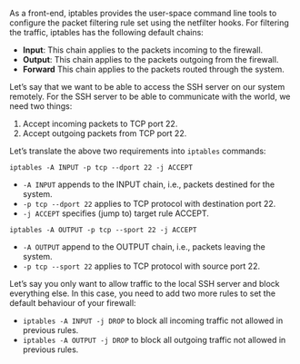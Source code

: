 As a front-end, iptables provides the user-space command line tools to configure the packet filtering rule set using the netfilter hooks. For filtering the traffic, iptables has the following default chains:

- **Input**: This chain applies to the packets incoming to the firewall.
- **Output**: This chain applies to the packets outgoing from the firewall.
- **Forward** This chain applies to the packets routed through the system.

Let’s say that we want to be able to access the SSH server on our system remotely. For the SSH server to be able to communicate with the world, we need two things:

1. Accept incoming packets to TCP port 22.
2. Accept outgoing packets from TCP port 22.

Let’s translate the above two requirements into `iptables` commands:

`iptables -A INPUT -p tcp --dport 22 -j ACCEPT`

- `-A INPUT` appends to the INPUT chain, i.e., packets destined for the system.
- `-p tcp --dport 22` applies to TCP protocol with destination port 22.
- `-j ACCEPT` specifies (jump to) target rule ACCEPT.

`iptables -A OUTPUT -p tcp --sport 22 -j ACCEPT`

- `-A OUTPUT` append to the OUTPUT chain, i.e., packets leaving the system.
- `-p tcp --sport 22` applies to TCP protocol with source port 22.

Let’s say you only want to allow traffic to the local SSH server and block everything else. In this case, you need to add two more rules to set the default behaviour of your firewall:

- `iptables -A INPUT -j DROP` to block all incoming traffic not allowed in previous rules.
- `iptables -A OUTPUT -j DROP` to block all outgoing traffic not allowed in previous rules.